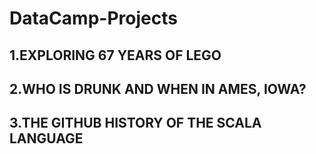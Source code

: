 # DataCamp-Projects
## 1.EXPLORING 67 YEARS OF LEGO
## 2.WHO IS DRUNK AND WHEN IN AMES, IOWA?
## 3.THE GITHUB HISTORY OF THE SCALA LANGUAGE
